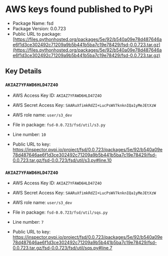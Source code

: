 # AWS keys found published to PyPi

* Package Name: fsd
* Package Version: 0.0.723
* Public URL to package: [https://files.pythonhosted.org/packages/5e/92/b540a09e78d487646ae6f1d3ce302492c71209a9b5b441b5ba7c19e78429/fsd-0.0.723.tar.gz](https://files.pythonhosted.org/packages/5e/92/b540a09e78d487646ae6f1d3ce302492c71209a9b5b441b5ba7c19e78429/fsd-0.0.723.tar.gz)

## Key Details

### `AKIAZ7YFAWD6HLD47Z4O`

* AWS Access Key ID: `AKIAZ7YFAWD6HLD47Z4O`
* AWS Secret Access Key: `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` 
* AWS role name: `user/s3_dev`
* File in package: `fsd-0.0.723/fsd/util/s3.py`
* Line number: `10`

* Public URL to key: https://inspector.pypi.io/project/fsd/0.0.723/packages/5e/92/b540a09e78d487646ae6f1d3ce302492c71209a9b5b441b5ba7c19e78429/fsd-0.0.723.tar.gz/fsd-0.0.723/fsd/util/s3.py#line.10



### `AKIAZ7YFAWD6HLD47Z4O`

* AWS Access Key ID: `AKIAZ7YFAWD6HLD47Z4O`
* AWS Secret Access Key: `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` 
* AWS role name: `user/s3_dev`
* File in package: `fsd-0.0.723/fsd/util/sqs.py`
* Line number: `7`

* Public URL to key: https://inspector.pypi.io/project/fsd/0.0.723/packages/5e/92/b540a09e78d487646ae6f1d3ce302492c71209a9b5b441b5ba7c19e78429/fsd-0.0.723.tar.gz/fsd-0.0.723/fsd/util/sqs.py#line.7


